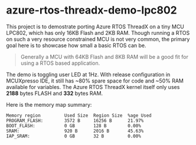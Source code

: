 # azure-rtos-threadx-demo-lpc802

This project is to demostrate porting Azure RTOS ThreadX on a tiny MCU LPC802, which has only 16KB Flash and 2KB RAM. Though running a RTOS on such a very resource constrained MCU is not very common, the primary goal here is to showcase how small a basic RTOS can be. 

> Generally a MCU with 64KB Flash and 8KB RAM will be a good fit for using a RTOS based application.  


The demo is toggling user LED at 1Hz. With release configuration in MCUXpresso IDE, it still has ~80% spare space for code and ~50% RAM available for variables. The Azure RTOS ThreadX kernel itself only uses **2188** bytes FLASH and **332** bytes RAM. 

Here is the memory map summary:

```
Memory region         Used Size  Region Size  %age Used
PROGRAM_FLASH:        3572 B     16256 B      21.97%
BOOT_FLASH:           0 GB       128 B        0.00%
SRAM:                 920 B      2016 B       45.63%
IAP_SRAM:             0 GB       32 B         0.00%
```
